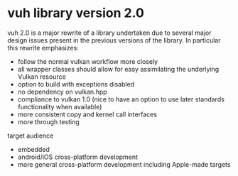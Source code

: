 # vuh library version 2.0
vuh 2.0 is a major rewrite of a library undertaken due to several major design issues present in the previous versions of the library.
In particular this rewrite emphasizes:
- follow the normal vulkan workflow more closely
- all wrapper classes should allow for easy assimilating the underlying Vulkan resource
- option to build with exceptions disabled
- no dependency on vulkan.hpp
- compliance to vulkan 1.0 (nice to have an option to use later standards functionality when available)
- more consistent copy and kernel call interfaces
- more through testing

target audience
 - embedded
 - android/iOS cross-platform development
 - more general cross-platform development including Apple-made targets



